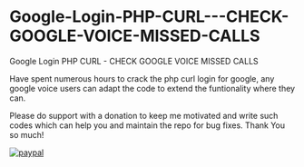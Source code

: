 # Google-Login-PHP-CURL---CHECK-GOOGLE-VOICE-MISSED-CALLS
Google Login PHP CURL - CHECK GOOGLE VOICE MISSED CALLS

Have spent numerous hours to crack the php curl login for google, any google voice users can adapt the code to extend the funtionality where they can.

Please do support with a donation to keep me motivated and write such codes which can help you and maintain the repo for bug fixes. Thank You so much! 

[![paypal](https://www.paypalobjects.com/en_US/i/btn/btn_donateCC_LG.gif)](aryaranveersingh@gmail.com)
